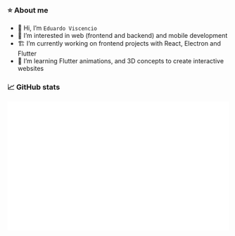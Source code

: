 ### ⭐ About me

- 👋 Hi, I’m `Eduardo Viscencio`
- 👀 I’m interested in web (frontend and backend) and mobile development
- 🏗 I’m currently working on frontend projects with React, Electron and Flutter
- 🌱 I’m learning Flutter animations, and 3D concepts to create interactive websites

### 📈 GitHub stats

![](https://github.com/eduardoviscencio/github-stats/blob/master/generated/languages.svg#gh-dark-mode-only)

<!---
eduardoviscencio/eduardoviscencio is a ✨ special ✨ repository because its `README.md` (this file) appears on your GitHub profile.
You can click the Preview link to take a look at your changes.
--->
